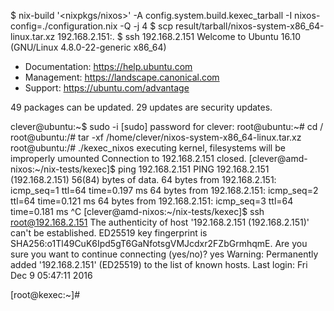 $ nix-build '<nixpkgs/nixos>' -A config.system.build.kexec_tarball -I nixos-config=./configuration.nix -Q -j 4 
$ scp result/tarball/nixos-system-x86_64-linux.tar.xz 192.168.2.151:.
$ ssh 192.168.2.151
Welcome to Ubuntu 16.10 (GNU/Linux 4.8.0-22-generic x86_64)

 * Documentation:  https://help.ubuntu.com
 * Management:     https://landscape.canonical.com
 * Support:        https://ubuntu.com/advantage

49 packages can be updated.
29 updates are security updates.

clever@ubuntu:~$ sudo -i
[sudo] password for clever:
root@ubuntu:~# cd /
root@ubuntu:/# tar -xf /home/clever/nixos-system-x86_64-linux.tar.xz
root@ubuntu:/# ./kexec_nixos 
executing kernel, filesystems will be improperly umounted
Connection to 192.168.2.151 closed.
[clever@amd-nixos:~/nix-tests/kexec]$ ping 192.168.2.151
PING 192.168.2.151 (192.168.2.151) 56(84) bytes of data.
64 bytes from 192.168.2.151: icmp_seq=1 ttl=64 time=0.197 ms
64 bytes from 192.168.2.151: icmp_seq=2 ttl=64 time=0.121 ms
64 bytes from 192.168.2.151: icmp_seq=3 ttl=64 time=0.181 ms
^C
[clever@amd-nixos:~/nix-tests/kexec]$ ssh root@192.168.2.151
The authenticity of host '192.168.2.151 (192.168.2.151)' can't be established.
ED25519 key fingerprint is SHA256:o1Tl49CuK6Ipd5gT6GaNfotsgVMJcdxr2FZbGrmhqmE.
Are you sure you want to continue connecting (yes/no)? yes
Warning: Permanently added '192.168.2.151' (ED25519) to the list of known hosts.
Last login: Fri Dec  9 05:47:11 2016

[root@kexec:~]# 

